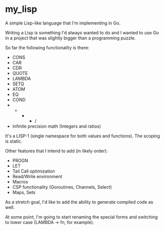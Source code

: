 # my_lisp
A simple Lisp-like language that I'm implementing in Go.

Writing a Lisp is something I'd always wanted to do and I wanted to use Go in a 
project that was slightly bigger than a programming puzzle.

So far the following functionality is there:
- CONS
- CAR
- CDR
- QUOTE
- LAMBDA
- SETQ
- ATOM
- EQ
- COND
- + - * /
- Infinite precision math (Integers and ratios)

It's a LISP-1 (single namespace for both values and functions). The scoping is static.

Other features that I intend to add (in likely order):
- PROGN
- LET
- Tail Call optimization
- Read/Write environment
- Macros
- CSP functionality (Goroutines, Channels, Select)
- Maps, Sets

As a stretch goal, I'd like to add the ability to generate compiled code as well.

At some point, I'm going to start renaming the special forms and switching to lower case (LAMBDA -> fn, for example).

